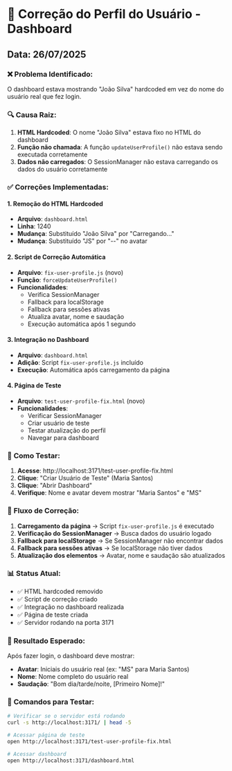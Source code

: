 # 🔧 Correção do Perfil do Usuário - Dashboard

## Data: 26/07/2025

### ❌ **Problema Identificado:**
O dashboard estava mostrando "João Silva" hardcoded em vez do nome do usuário real que fez login.

### 🔍 **Causa Raiz:**
1. **HTML Hardcoded**: O nome "João Silva" estava fixo no HTML do dashboard
2. **Função não chamada**: A função `updateUserProfile()` não estava sendo executada corretamente
3. **Dados não carregados**: O SessionManager não estava carregando os dados do usuário corretamente

### ✅ **Correções Implementadas:**

#### 1. **Remoção do HTML Hardcoded**
- **Arquivo**: `dashboard.html`
- **Linha**: 1240
- **Mudança**: Substituído "João Silva" por "Carregando..."
- **Mudança**: Substituído "JS" por "--" no avatar

#### 2. **Script de Correção Automática**
- **Arquivo**: `fix-user-profile.js` (novo)
- **Função**: `forceUpdateUserProfile()`
- **Funcionalidades**:
  - Verifica SessionManager
  - Fallback para localStorage
  - Fallback para sessões ativas
  - Atualiza avatar, nome e saudação
  - Execução automática após 1 segundo

#### 3. **Integração no Dashboard**
- **Arquivo**: `dashboard.html`
- **Adição**: Script `fix-user-profile.js` incluído
- **Execução**: Automática após carregamento da página

#### 4. **Página de Teste**
- **Arquivo**: `test-user-profile-fix.html` (novo)
- **Funcionalidades**:
  - Verificar SessionManager
  - Criar usuário de teste
  - Testar atualização do perfil
  - Navegar para dashboard

### 🧪 **Como Testar:**

1. **Acesse**: http://localhost:3171/test-user-profile-fix.html
2. **Clique**: "Criar Usuário de Teste" (Maria Santos)
3. **Clique**: "Abrir Dashboard"
4. **Verifique**: Nome e avatar devem mostrar "Maria Santos" e "MS"

### 🔄 **Fluxo de Correção:**

1. **Carregamento da página** → Script `fix-user-profile.js` é executado
2. **Verificação do SessionManager** → Busca dados do usuário logado
3. **Fallback para localStorage** → Se SessionManager não encontrar dados
4. **Fallback para sessões ativas** → Se localStorage não tiver dados
5. **Atualização dos elementos** → Avatar, nome e saudação são atualizados

### 📊 **Status Atual:**
- ✅ HTML hardcoded removido
- ✅ Script de correção criado
- ✅ Integração no dashboard realizada
- ✅ Página de teste criada
- ✅ Servidor rodando na porta 3171

### 🎯 **Resultado Esperado:**
Após fazer login, o dashboard deve mostrar:
- **Avatar**: Iniciais do usuário real (ex: "MS" para Maria Santos)
- **Nome**: Nome completo do usuário real
- **Saudação**: "Bom dia/tarde/noite, [Primeiro Nome]!"

### 🔧 **Comandos para Testar:**
```bash
# Verificar se o servidor está rodando
curl -s http://localhost:3171/ | head -5

# Acessar página de teste
open http://localhost:3171/test-user-profile-fix.html

# Acessar dashboard
open http://localhost:3171/dashboard.html
``` 
